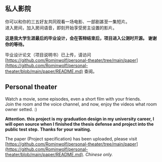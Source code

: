 ## 私人影院
你可以和你的三五好友共同观看一场电影、一部剧甚至一集短片。  
进入房间，加入房间语音，即刻开始享受房主设置的影片。  
  
**这是我大学生涯最后的毕业设计，会在答辩结束后，项目进入公测时开源。**
**谢谢你的等待。**

毕业设计论文（项目说明书）已上传，请访问 [https://github.com/Rominwolf/personal-theater/tree/main/paper](https://github.com/Rominwolf/personal-theater/blob/main/paper/README.md) 查阅。

## Personal theater
Watch a movie, some episodes, even a short film with your friends.  
Join the room and the voice channel, and now, enjoy the videos what room owner setted. :)  
  
**Attention. this project is my graduation design in my university career, I will open source when I finished the thesis defense and project into the public test step.**
**Thanks for your waiting.**

The paper (Project specification) has been uploaded, please visit [https://github.com/Rominwolf/personal-theater/tree/main/paper](https://github.com/Rominwolf/personal-theater/blob/main/paper/README.md). *Chinese only.*
